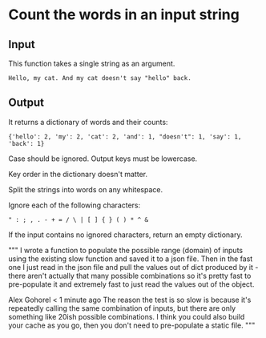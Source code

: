 # Count the words in an input string

## Input

This function takes a single string as an argument.

```
Hello, my cat. And my cat doesn't say "hello" back.
```

## Output

It returns a dictionary of words and their counts:

```
{'hello': 2, 'my': 2, 'cat': 2, 'and': 1, "doesn't": 1, 'say': 1, 'back': 1}
```

Case should be ignored. Output keys must be lowercase.

Key order in the dictionary doesn't matter.

Split the strings into words on any whitespace.

Ignore each of the following characters:

```
" : ; , . - + = / \ | [ ] { } ( ) * ^ &
```

If the input contains no ignored characters, return an empty dictionary.

"""
I wrote a function to populate the possible range (domain) of inputs using the existing slow function and saved it to a json file. Then in the fast one I just read in the json file and pull the values out of dict produced by it - there aren't actually that many possible combinations so it's pretty fast to pre-populate it and extremely fast to just read the values out of the object.

Alex Gohorel < 1 minute ago
The reason the test is so slow is because it's repeatedly calling the same combination of inputs, but there are only something like 20ish possible combinations. I think you could also build your cache as you go, then you don't need to pre-populate a static file.
"""
